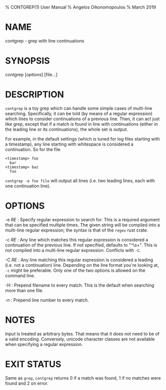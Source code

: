 % CONTGREP(1) User Manual
% Angelos Oikonomopoulos
% March 2019

# NAME

contgrep - grep with line continuations

# SYNOPSIS

contgrep [*options*] [file...]

# DESCRIPTION

`contgrep` is a toy grep which can handle some simple cases of multi-line searching. Specifically, it can be told (by means of a regular expression) which lines to consider continuations of a previous line. Then, it can act just like grep, except that if a match is found in line with continuations (either in the leading line or its continuations), the whole set is output.

For example, in the default settings (which is tuned for log files starting with a timestamp), any line starting with whitespace is considered a continuation. So for the file

```
<timestamp> foo
  bar
<timestamp> baz
  foo
```

`contgrep -e foo file` will output all lines (i.e. two leading lines, each with one continuation line).

# OPTIONS

-e *RE*
:   Specify regular expression to search for. This is a required argument that can be specified multiple times. The given string will be compiled into a multi-line regular expression; the syntax is that of the `regex` rust crate.

-c *RE*
:   Any line which matches this regular expression is considered a continuation of the previous line. If not specified, defaults to "^\\s+". This is not compiled into a multi-line regular expression. Conflicts with `-C`.

-C *RE*
:   Any line matching this regular expression is considered a leading (i.e. not a continuation) line. Depending on the line format you're looking at, `-c` might be preferable. Only one of the two options is allowed on the command line.

-H
:   Prepend filename to every match. This is the default when searching more than one file.

-n
:   Prepend line number to every match.

# NOTES

Input is treated as arbitrary bytes. That means that it does not need
to be of a valid encoding. Conversely, unicode character classes are
not available when specifying a regular expression.

# EXIT STATUS
Same as `grep`, `contgrep` returns 0 if a match was found, 1 if no matches were found and 2 on error.
